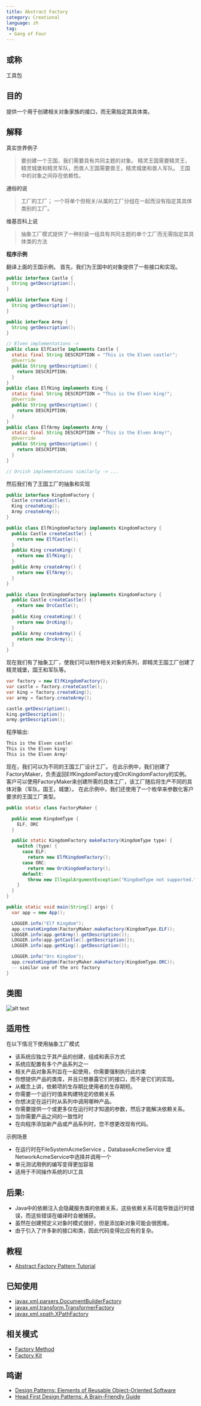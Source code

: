 ```yaml
---
title: Abstract Factory
category: Creational
language: zh
tag:
 - Gang of Four
---
```


## 或称

工具包

## 目的

提供一个用于创建相关对象家族的接口，而无需指定其具体类。

## 解释

真实世界例子

> 要创建一个王国，我们需要具有共同主题的对象。 精灵王国需要精灵王，精灵城堡和精灵军队，而兽人王国需要兽王，精灵城堡和兽人军队。 王国中的对象之间存在依赖性。

通俗的说

> 工厂的工厂； 一个将单个但相关/从属的工厂分组在一起而没有指定其具体类别的工厂。

维基百科上说

> 抽象工厂模式提供了一种封装一组具有共同主题的单个工厂而无需指定其具体类的方法

**程序示例**

翻译上面的王国示例。 首先，我们为王国中的对象提供了一些接口和实现。

```java
public interface Castle {
  String getDescription();
}

public interface King {
  String getDescription();
}

public interface Army {
  String getDescription();
}

// Elven implementations ->
public class ElfCastle implements Castle {
  static final String DESCRIPTION = "This is the Elven castle!";
  @Override
  public String getDescription() {
    return DESCRIPTION;
  }
}
public class ElfKing implements King {
  static final String DESCRIPTION = "This is the Elven king!";
  @Override
  public String getDescription() {
    return DESCRIPTION;
  }
}
public class ElfArmy implements Army {
  static final String DESCRIPTION = "This is the Elven Army!";
  @Override
  public String getDescription() {
    return DESCRIPTION;
  }
}

// Orcish implementations similarly -> ...

```

然后我们有了王国工厂的抽象和实现

```java
public interface KingdomFactory {
  Castle createCastle();
  King createKing();
  Army createArmy();
}

public class ElfKingdomFactory implements KingdomFactory {
  public Castle createCastle() {
    return new ElfCastle();
  }
  public King createKing() {
    return new ElfKing();
  }
  public Army createArmy() {
    return new ElfArmy();
  }
}

public class OrcKingdomFactory implements KingdomFactory {
  public Castle createCastle() {
    return new OrcCastle();
  }
  public King createKing() {
    return new OrcKing();
  }
  public Army createArmy() {
    return new OrcArmy();
  }
}
```

现在我们有了抽象工厂，使我们可以制作相关对象的系列，即精灵王国工厂创建了精灵城堡，国王和军队等。

```java
var factory = new ElfKingdomFactory();
var castle = factory.createCastle();
var king = factory.createKing();
var army = factory.createArmy();

castle.getDescription();
king.getDescription();
army.getDescription();
```

程序输出:

```java
This is the Elven castle!
This is the Elven king!
This is the Elven Army!
```

现在，我们可以为不同的王国工厂设计工厂。 在此示例中，我们创建了FactoryMaker，负责返回ElfKingdomFactory或OrcKingdomFactory的实例。 客户可以使用FactoryMaker来创建所需的具体工厂，该工厂随后将生产不同的具体对象（军队，国王，城堡）。 在此示例中，我们还使用了一个枚举来参数化客户要求的王国工厂类型。

```java
public static class FactoryMaker {

  public enum KingdomType {
    ELF, ORC
  }

  public static KingdomFactory makeFactory(KingdomType type) {
    switch (type) {
      case ELF:
        return new ElfKingdomFactory();
      case ORC:
        return new OrcKingdomFactory();
      default:
        throw new IllegalArgumentException("KingdomType not supported.");
    }
  }
}

public static void main(String[] args) {
  var app = new App();

  LOGGER.info("Elf Kingdom");
  app.createKingdom(FactoryMaker.makeFactory(KingdomType.ELF));
  LOGGER.info(app.getArmy().getDescription());
  LOGGER.info(app.getCastle().getDescription());
  LOGGER.info(app.getKing().getDescription());

  LOGGER.info("Orc Kingdom");
  app.createKingdom(FactoryMaker.makeFactory(KingdomType.ORC));
  -- similar use of the orc factory
}
```

## 类图

![alt text](./etc/abstract-factory.urm.png "Abstract Factory class diagram")


## 适用性

在以下情况下使用抽象工厂模式

* 该系统应独立于其产品的创建，组成和表示方式
* 系统应配置有多个产品系列之一
* 相关产品对象系列旨在一起使用，你需要强制执行此约束
* 你想提供产品的类库，并且只想暴露它们的接口，而不是它们的实现。
* 从概念上讲，依赖项的生存期比使用者的生存期短。
* 你需要一个运行时值来构建特定的依赖关系
* 你想决定在运行时从系列中调用哪种产品。
* 你需要提供一个或更多仅在运行时才知道的参数，然后才能解决依赖关系。
* 当你需要产品之间的一致性时
* 在向程序添加新产品或产品系列时，您不想更改现有代码。

示例场景

* 在运行时在FileSystemAcmeService ，DatabaseAcmeService 或NetworkAcmeService中选择并调用一个
* 单元测试用例的编写变得更加容易
* 适用于不同操作系统的UI工具

## 后果:

* Java中的依赖注入会隐藏服务类的依赖关系，这些依赖关系可能导致运行时错误，而这些错误在编译时会被捕获。
* 虽然在创建预定义对象时模式很好，但是添加新对象可能会很困难。
* 由于引入了许多新的接口和类，因此代码变得比应有的复杂。

## 教程

* [Abstract Factory Pattern Tutorial](https://www.journaldev.com/1418/abstract-factory-design-pattern-in-java) 

## 已知使用

* [javax.xml.parsers.DocumentBuilderFactory](http://docs.oracle.com/javase/8/docs/api/javax/xml/parsers/DocumentBuilderFactory.html)
* [javax.xml.transform.TransformerFactory](http://docs.oracle.com/javase/8/docs/api/javax/xml/transform/TransformerFactory.html#newInstance--)
* [javax.xml.xpath.XPathFactory](http://docs.oracle.com/javase/8/docs/api/javax/xml/xpath/XPathFactory.html#newInstance--)

## 相关模式

* [Factory Method](https://java-design-patterns.com/patterns/factory-method/)
* [Factory Kit](https://java-design-patterns.com/patterns/factory-kit/)

## 鸣谢

* [Design Patterns: Elements of Reusable Object-Oriented Software](https://www.amazon.com/gp/product/0201633612/ref=as_li_tl?ie=UTF8&camp=1789&creative=9325&creativeASIN=0201633612&linkCode=as2&tag=javadesignpat-20&linkId=675d49790ce11db99d90bde47f1aeb59)
* [Head First Design Patterns: A Brain-Friendly Guide](https://www.amazon.com/gp/product/0596007124/ref=as_li_tl?ie=UTF8&camp=1789&creative=9325&creativeASIN=0596007124&linkCode=as2&tag=javadesignpat-20&linkId=6b8b6eea86021af6c8e3cd3fc382cb5b)
